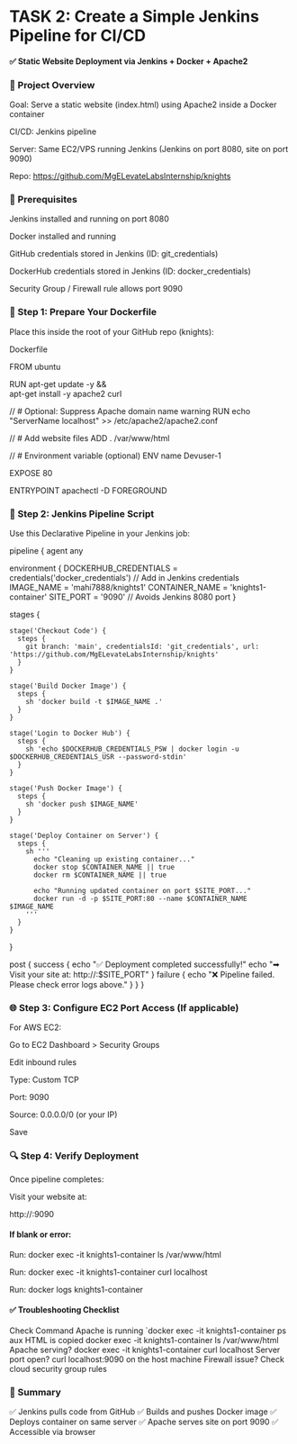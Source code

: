 # TASK 2: Create a Simple Jenkins Pipeline for CI/CD

#### ✅ Static Website Deployment via Jenkins + Docker + Apache2
### 🧱 Project Overview

Goal: Serve a static website (index.html) using Apache2 inside a Docker container

CI/CD: Jenkins pipeline

Server: Same EC2/VPS running Jenkins (Jenkins on port 8080, site on port 9090)

Repo: https://github.com/MgELevateLabsInternship/knights

### 🧾 Prerequisites

Jenkins installed and running on port 8080

Docker installed and running

GitHub credentials stored in Jenkins (ID: git_credentials)

DockerHub credentials stored in Jenkins (ID: docker_credentials)

Security Group / Firewall rule allows port 9090

### 📄 Step 1: Prepare Your Dockerfile
Place this inside the root of your GitHub repo (knights):

Dockerfile


FROM ubuntu

RUN apt-get update -y && \
    apt-get install -y apache2 curl

// # Optional: Suppress Apache domain name warning
RUN echo "ServerName localhost" >> /etc/apache2/apache2.conf

// # Add website files
ADD . /var/www/html

// # Environment variable (optional)
ENV name Devuser-1

EXPOSE 80

ENTRYPOINT apachectl -D FOREGROUND

### 📜 Step 2: Jenkins Pipeline Script
Use this Declarative Pipeline in your Jenkins job:



pipeline {
  agent any

  environment {
    DOCKERHUB_CREDENTIALS = credentials('docker_credentials') // Add in Jenkins credentials
    IMAGE_NAME = 'mahi7888/knights1'
    CONTAINER_NAME = 'knights1-container'
    SITE_PORT = '9090' // Avoids Jenkins 8080 port
  }

  stages {

    stage('Checkout Code') {
      steps {
        git branch: 'main', credentialsId: 'git_credentials', url: 'https://github.com/MgELevateLabsInternship/knights'
      }
    }

    stage('Build Docker Image') {
      steps {
        sh 'docker build -t $IMAGE_NAME .'
      }
    }

    stage('Login to Docker Hub') {
      steps {
        sh 'echo $DOCKERHUB_CREDENTIALS_PSW | docker login -u $DOCKERHUB_CREDENTIALS_USR --password-stdin'
      }
    }

    stage('Push Docker Image') {
      steps {
        sh 'docker push $IMAGE_NAME'
      }
    }

    stage('Deploy Container on Server') {
      steps {
        sh '''
          echo "Cleaning up existing container..."
          docker stop $CONTAINER_NAME || true
          docker rm $CONTAINER_NAME || true

          echo "Running updated container on port $SITE_PORT..."
          docker run -d -p $SITE_PORT:80 --name $CONTAINER_NAME $IMAGE_NAME
        '''
      }
    }
  }

  post {
    success {
      echo "✅ Deployment completed successfully!"
      echo "➡ Visit your site at: http://<your-server-ip>:$SITE_PORT"
    }
    failure {
      echo "❌ Pipeline failed. Please check error logs above."
    }
  }
}


### 🌐 Step 3: Configure EC2 Port Access (If applicable)
For AWS EC2:

Go to EC2 Dashboard > Security Groups

Edit inbound rules

Type: Custom TCP

Port: 9090

Source: 0.0.0.0/0 (or your IP)

Save

### 🔍 Step 4: Verify Deployment

Once pipeline completes:

Visit your website at:

http://<your-server-ip>:9090


#### If blank or error:

Run: docker exec -it knights1-container ls /var/www/html

Run: docker exec -it knights1-container curl localhost

Run: docker logs knights1-container

#### ✅ Troubleshooting Checklist
Check	Command
Apache is running	`docker exec -it knights1-container ps aux
HTML is copied	docker exec -it knights1-container ls /var/www/html
Apache serving?	docker exec -it knights1-container curl localhost
Server port open?	curl localhost:9090 on the host machine
Firewall issue?	Check cloud security group rules

### 🏁 Summary
✅ Jenkins pulls code from GitHub
✅ Builds and pushes Docker image
✅ Deploys container on same server
✅ Apache serves site on port 9090
✅ Accessible via browser
